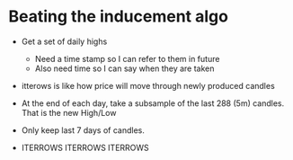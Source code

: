 # Beating the inducement algo
- Get a set of daily highs
  - Need a time stamp so I can refer to them in future
  - Also need time so I can say when they are taken

- itterows is like how price will move through newly produced candles

- At the end of each day, take a subsample of the last 288 (5m) candles. That is the new High/Low
- Only keep last 7 days of candles.

- ITERROWS ITERROWS ITERROWS
